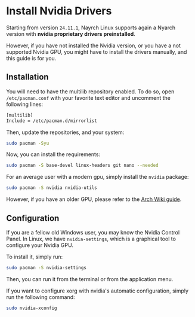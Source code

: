 # Install Nvidia Drivers

Starting from version `24.11.1`, Nayrch Linux supports again a Nyarch version with **nvidia proprietary drivers preinstalled**.

However, if you have not installed the Nvidia version, or you have a not supported Nvidia GPU, you might have to install the drivers manually, and this guide is for you.

## Installation

You will need to have the multilib repository enabled. To do so, open `/etc/pacman.conf` with your favorite text editor and uncomment the following lines:

```bash
[multilib]
Include = /etc/pacman.d/mirrorlist
```

Then, update the repositories, and your system:

```bash
sudo pacman -Syu
```

Now, you can install the requirements:

```bash
sudo pacman -S base-devel linux-headers git nano --needed
```

For an average user with a modern gpu, simply install the `nvidia` package:

```bash
sudo pacman -S nvidia nvidia-utils
```

However, if you have an older GPU, please refer to the [Arch Wiki guide](https://wiki.archlinux.org/title/NVIDIA).

## Configuration

If you are a fellow old Windows user, you may know the Nvidia Control Panel. In Linux, we have `nvidia-settings`, which is a graphical tool to configure your Nvidia GPU.

To install it, simply run:

```bash
sudo pacman -S nvidia-settings
```

Then, you can run it from the terminal or from the application menu.

If you want to configure xorg with nvidia's automatic configuration, simply run the following command:

```bash
sudo nvidia-xconfig
```


